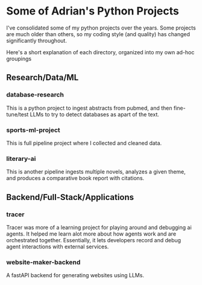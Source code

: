 # Some of Adrian's Python Projects

I've consolidated some of my python projects over the years. Some projects are much older than others, so my coding style (and quality) has changed significantly throughout.

Here's a short explanation of each directory, organized into my own ad-hoc groupings

## Research/Data/ML

### database-research

This is a python project to ingest abstracts from pubmed, and then fine-tune/test LLMs to try to detect databases as apart of the text. 

### sports-ml-project

This is full pipeline project where I collected and cleaned data.

### literary-ai

This is another pipeline ingests multiple novels, analyzes a given theme, and produces a comparative book report with citations.

## Backend/Full-Stack/Applications

### tracer

Tracer was more of a learning project for playing around and debugging ai agents. It helped me learn alot more about how agents work and are orchestrated together. Essentially, it lets developers record and debug agent interactions with external services.

### website-maker-backend

A fastAPI backend for generating websites using LLMs.
